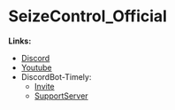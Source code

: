 # SeizeControl_Official



**Links:**
* [Discord](https://discord.gg/SXng95f)
* [Youtube](http://bit.ly/Zseni-Youtube)
* DiscordBot-Timely:
  * [Invite](https://discord.com/api/oauth2/authorize?client_id=836198930873057290&permissions=8&scope=bot)
  * [SupportServer](https://discord.gg/E8DnTgMvMW)

